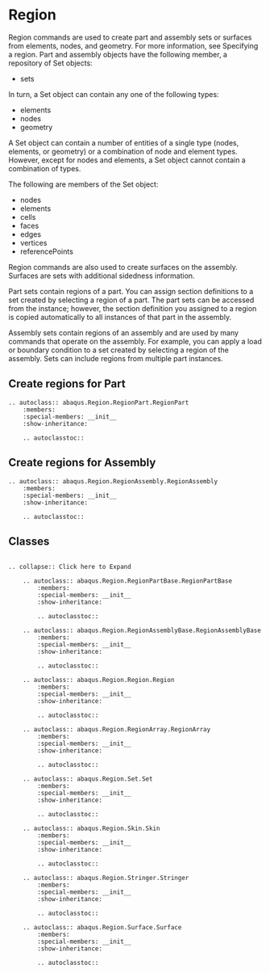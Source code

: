 # Region

Region commands are used to create part and assembly sets or surfaces from elements, nodes, and geometry. For more information, see Specifying a region. Part and assembly objects have the following member, a repository of Set objects:

- sets

In turn, a Set object can contain any one of the following types:

- elements
- nodes
- geometry

A Set object can contain a number of entities of a single type (nodes, elements, or geometry) or a combination of node and element types. However, except for nodes and elements, a Set object cannot contain a combination of types.

The following are members of the Set object:

- nodes
- elements
- cells
- faces
- edges
- vertices
- referencePoints

Region commands are also used to create surfaces on the assembly. Surfaces are sets with additional sidedness information.

Part sets contain regions of a part. You can assign section definitions to a set created by selecting a region of a part. The part sets can be accessed from the instance; however, the section definition you assigned to a region is copied automatically to all instances of that part in the assembly.

Assembly sets contain regions of an assembly and are used by many commands that operate on the assembly. For example, you can apply a load or boundary condition to a set created by selecting a region of the assembly. Sets can include regions from multiple part instances.

## Create regions for Part

```{eval-rst}
.. autoclass:: abaqus.Region.RegionPart.RegionPart
    :members:
    :special-members: __init__
    :show-inheritance:

    .. autoclasstoc::
```

## Create regions for Assembly

```{eval-rst}
.. autoclass:: abaqus.Region.RegionAssembly.RegionAssembly
    :members:
    :special-members: __init__
    :show-inheritance:

    .. autoclasstoc::

```

## Classes

```{eval-rst}

.. collapse:: Click here to Expand

    .. autoclass:: abaqus.Region.RegionPartBase.RegionPartBase
        :members:
        :special-members: __init__
        :show-inheritance:

        .. autoclasstoc::

    .. autoclass:: abaqus.Region.RegionAssemblyBase.RegionAssemblyBase
        :members:
        :special-members: __init__
        :show-inheritance:

        .. autoclasstoc::

    .. autoclass:: abaqus.Region.Region.Region
        :members:
        :special-members: __init__
        :show-inheritance:

        .. autoclasstoc::

    .. autoclass:: abaqus.Region.RegionArray.RegionArray
        :members:
        :special-members: __init__
        :show-inheritance:

        .. autoclasstoc::

    .. autoclass:: abaqus.Region.Set.Set
        :members:
        :special-members: __init__
        :show-inheritance:

        .. autoclasstoc::

    .. autoclass:: abaqus.Region.Skin.Skin
        :members:
        :special-members: __init__
        :show-inheritance:

        .. autoclasstoc::

    .. autoclass:: abaqus.Region.Stringer.Stringer
        :members:
        :special-members: __init__
        :show-inheritance:

        .. autoclasstoc::

    .. autoclass:: abaqus.Region.Surface.Surface
        :members:
        :special-members: __init__
        :show-inheritance:

        .. autoclasstoc::
```
